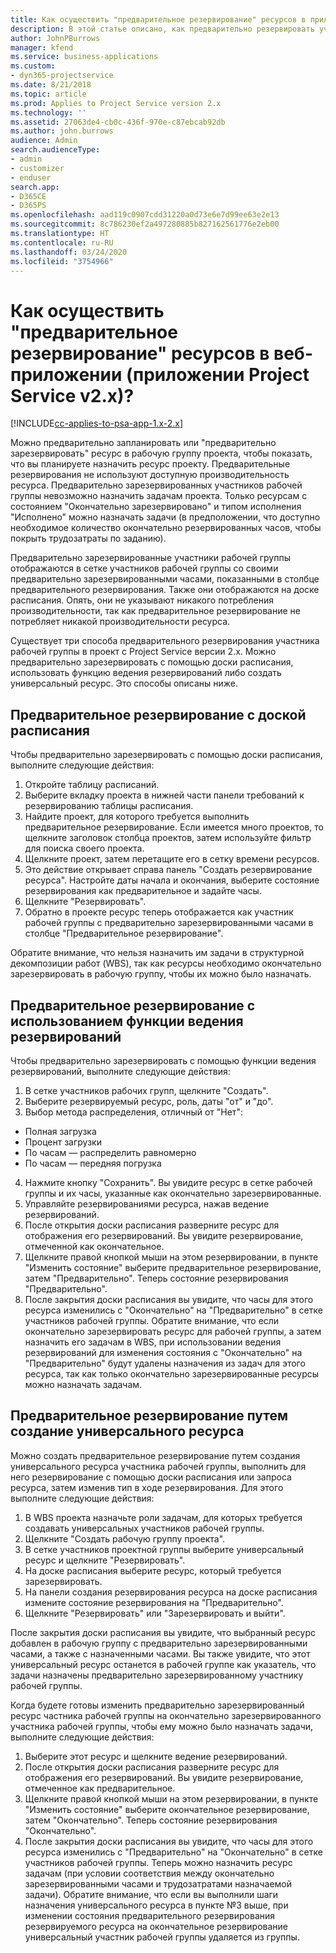 ```yaml
---
title: Как осуществить "предварительное резервирование" ресурсов в приложении версии 2.x?
description: В этой статье описано, как предварительно резервировать участников рабочей группы проектов с помощью Project Service.
author: JohnPBurrows
manager: kfend
ms.service: business-applications
ms.custom:
- dyn365-projectservice
ms.date: 8/21/2018
ms.topic: article
ms.prod: Applies to Project Service version 2.x
ms.technology: ''
ms.assetid: 27063de4-cb0c-436f-970e-c87ebcab92db
ms.author: john.burrows
audience: Admin
search.audienceType:
- admin
- customizer
- enduser
search.app:
- D365CE
- D365PS
ms.openlocfilehash: aad119c0907cdd31220a0d73e6e7d99ee63e2e13
ms.sourcegitcommit: 8c786230ef2a497280885b827162561776e2eb00
ms.translationtype: HT
ms.contentlocale: ru-RU
ms.lasthandoff: 03/24/2020
ms.locfileid: "3754966"
---
```

# <a name="how-do-i-soft-book-resources-in-the-web-app-project-service-app-v2x"></a>Как осуществить "предварительное резервирование" ресурсов в веб-приложении (приложении Project Service v2.x)?

[!INCLUDE[cc-applies-to-psa-app-1.x-2.x](../includes/cc-applies-to-psa-app-1x-2x.md)]

Можно предварительно запланировать или "предварительно зарезервировать" ресурс в рабочую группу проекта, чтобы показать, что вы планируете назначить ресурс проекту. Предварительные резервирования не используют доступную производительность ресурса. Предварительно зарезервированных участников рабочей группы невозможно назначить задачам проекта. Только ресурсам с состоянием "Окончательно зарезервировано" и типом исполнения "Исполнено" можно назначать задачи (в предположении, что доступно необходимое количество окончательно резервированных часов, чтобы покрыть трудозатраты по заданию).

Предварительно зарезервированные участники рабочей группы отображаются в сетке участников рабочей группы со своими предварительно зарезервированными часами, показанными в столбце предварительного резервирования. Также они отображаются на доске расписания. Опять, они не указывают никакого потребления производительности, так как предварительное резервирование не потребляет никакой производительности ресурса.

Существует три способа предварительного резервирования участника рабочей группы в проект с Project Service версии 2.x. Можно предварительно зарезервировать с помощью доски расписания, использовать функцию ведения резервирований либо создать универсальный ресурс. Это способы описаны ниже.

## <a name="soft-book-with-the-schedule-board"></a>Предварительное резервирование с доской расписания

Чтобы предварительно зарезервировать с помощью доски расписания, выполните следующие действия: 
1. Откройте таблицу расписаний.
2. Выберите вкладку проекта в нижней части панели требований к резервированию таблицы расписания.
3. Найдите проект, для которого требуется выполнить предварительное резервирование. Если имеется много проектов, то щелкните заголовок столбца проектов, затем используйте фильтр для поиска своего проекта.
4. Щелкните проект, затем перетащите его в сетку времени ресурсов.
5. Это действие открывает справа панель "Создать резервирование ресурса". Настройте даты начала и окончания, выберите состояние резервирования как предварительное и задайте часы. 
6. Щелкните "Резервировать".
7. Обратно в проекте ресурс теперь отображается как участник рабочей группы с предварительно зарезервированными часами в столбце "Предварительное резервирование".

Обратите внимание, что нельзя назначить им задачи в структурной декомпозиции работ (WBS), так как ресурсы необходимо окончательно зарезервировать в рабочую группу, чтобы их можно было назначать.

## <a name="soft-book-using-the-maintain-bookings-feature"></a>Предварительное резервирование с использованием функции ведения резервирований

Чтобы предварительно зарезервировать с помощью функции ведения резервирований, выполните следующие действия:
1. В сетке участников рабочих групп, щелкните "Создать".
2. Выберите резервируемый ресурс, роль, даты "от" и "до".
3. Выбор метода распределения, отличный от "Нет":
- Полная загрузка
- Процент загрузки
- По часам — распределить равномерно
- По часам — передняя погрузка
4. Нажмите кнопку "Сохранить". Вы увидите ресурс в сетке рабочей группы и их часы, указанные как окончательно зарезервированные.
5. Управляйте резервированиями ресурса, нажав ведение резервирований.
6. После открытия доски расписания разверните ресурс для отображения его резервирований. Вы увидите резервирование, отмеченной как окончательное.
7. Щелкните правой кнопкой мыши на этом резервировании, в пункте "Изменить состояние" выберите предварительное резервирование, затем "Предварительно". Теперь состояние резервирования "Предварительно".
8. После закрытия доски расписания вы увидите, что часы для этого ресурса изменились с "Окончательно" на "Предварительно" в сетке участников рабочей группы.
Обратите внимание, что если окончательно зарезервировать ресурс для рабочей группы, а затем назначить его задачам в WBS, при использовании ведения резервирований для изменения состояния с "Окончательно" на "Предварительно" будут удалены назначения из задач для этого ресурса, так как только окончательно зарезервированные ресурсы можно назначать задачам.

## <a name="soft-book-by-creating-a-generic-resource"></a>Предварительное резервирование путем создание универсального ресурса

Можно создать предварительное резервирование путем создания универсального ресурса участника рабочей группы, выполнить для него резервирование с помощью доски расписания или запроса ресурса, затем изменив тип в ходе резервирования.
Для этого выполните следующие действия:

1. В WBS проекта назначьте роли задачам, для которых требуется создавать универсальных участников рабочей группы.
2. Щелкните "Создать рабочую группу проекта".
3. В сетке участников проектной группы выберите универсальный ресурс и щелкните "Резервировать".
4. На доске расписания выберите ресурс, который требуется зарезервировать.
5. На панели создания резервирования ресурса на доске расписания измените состояние резервирования на "Предварительно".
6. Щелкните "Резервировать" или "Зарезервировать и выйти".

После закрытия доски расписания вы увидите, что выбранный ресурс добавлен в рабочую группу с предварительно зарезервированными часами, а также с назначенными часами. Вы также увидите, что этот универсальный ресурс останется в рабочей группе как указатель, что задачи назначены предварительно зарезервированному участнику рабочей группы.

Когда будете готовы изменить предварительно зарезервированный ресурс частника рабочей группы на окончательно зарезервированного участника рабочей группы, чтобы ему можно было назначать задачи, выполните следующие действия:

1. Выберите этот ресурс и щелкните ведение резервирований.
2. После открытия доски расписания разверните ресурс для отображения его резервирований. Вы увидите резервирование, отмеченное как предварительное.
3. Щелкните правой кнопкой мыши на этом резервировании, в пункте "Изменить состояние" выберите окончательное резервирование, затем "Окончательно". Теперь состояние резервирования "Окончательно".
4. После закрытия доски расписания вы увидите, что часы для этого ресурса изменились с "Предварительно" на "Окончательно" в сетке участников рабочей группы. Теперь можно назначить ресурс задачам (при условии соответствия между окончательно зарезервированными часами и трудозатратами назначаемой задачи). Обратите внимание, что если вы выполнили шаги назначения универсального ресурса в пункте №3 выше, при изменении состояния предварительного резервирования резервируемого ресурса на окончательное резервирование универсальный участник рабочей группы удаляется из группы.
